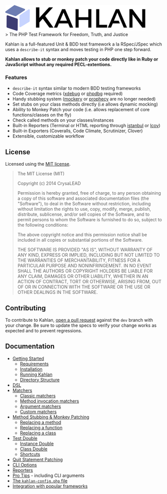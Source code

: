 <div class="logo">
  <img src="assets/logo.png" title="Kahlan"/>
</div>
> The PHP Test Framework for Freedom, Truth, and Justice

Kahlan is a full-featured Unit & BDD test framework a la RSpec/JSpec which uses a `describe-it` syntax and moves testing in PHP one step forward.

**Kahlan allows to stub or monkey patch your code directly like in Ruby or JavaScript without any required PECL-extentions.**


<a name="features"></a>
### Features
- `describe-it` syntax similar to modern BDD testing frameworks
- Code Coverage metrics ([xdebug](http://xdebug.org) or [phpdbg](http://phpdbg.com/docs) required)
- Handy stubbing system ([mockery](https://github.com/padraic/mockery) or [prophecy](https://github.com/phpspec/prophecy) are no longer needed)
- Set stubs on your class methods directly (i.e allows dynamic mocking)
- Ability to Monkey Patch your code (i.e. allows replacement of core functions/classes on the fly)
- Check called methods on your classes/instances
- Built-in Reporters (Terminal or HTML reporting through [istanbul](https://gotwarlost.github.io/istanbul/) or [lcov](http://ltp.sourceforge.net/coverage/lcov.php))
- Built-in Exporters (Coveralls, Code Climate, Scrutinizer, Clover)
- Extensible, customizable workflow


<a name="license"></a>
## License
Licensed using the [MIT license](http://opensource.org/licenses/MIT).

> The MIT License (MIT)
>
> Copyright (c) 2014 CrysaLEAD
>
> Permission is hereby granted, free of charge, to any person obtaining a copy of this software and associated documentation files (the "Software"), to deal in the Software without restriction, including without limitation the rights to use, copy, modify, merge, publish, distribute, sublicense, and/or sell copies of the Software, and to permit persons to whom the Software is furnished to do so, subject to the following conditions:
>
> The above copyright notice and this permission notice shall be included in all copies or substantial portions of the Software.
>
> THE SOFTWARE IS PROVIDED "AS IS", WITHOUT WARRANTY OF ANY KIND, EXPRESS OR IMPLIED, INCLUDING BUT NOT LIMITED TO THE WARRANTIES OF MERCHANTABILITY, FITNESS FOR A PARTICULAR PURPOSE AND NONINFRINGEMENT. IN NO EVENT SHALL THE AUTHORS OR COPYRIGHT HOLDERS BE LIABLE FOR ANY CLAIM, DAMAGES OR OTHER LIABILITY, WHETHER IN AN ACTION OF CONTRACT, TORT OR OTHERWISE, ARISING FROM, OUT OF OR IN CONNECTION WITH THE SOFTWARE OR THE USE OR OTHER DEALINGS IN THE SOFTWARE.


<a name="contributing"></a>
## Contributing
To contribute to Kahlan, [open a pull request](https://help.github.com/articles/creating-a-pull-request/) against the `dev` branch with your change. Be sure to update the specs to verify your change works as expected and to prevent regressions.


## Documentation
- [Getting Started](getting-started.md)
  - [Requirements](getting-started.md#requirements)
  - [Installation](getting-started.md#installation)
  - [Running Kahlan](getting-started.md#running-kahlan)
  - [Directory Structure](getting-started.md#directory-structure)
- [DSL](dsl.md)
- [Matchers](matchers.md)
  - [Classic matchers](matchers.md#classic)
  - [Method invocation matchers](matchers.md#method)
  - [Argument matchers](matchers.md#argument)
  - [Custom matchers](matchers.md#custom)
- [Method Stubbing & Monkey Patching](allow.md)
    - [Replacing a method](allow.md#method-stubbing)
    - [Replacing a function](allow.md#function-stubbing)
    - [Replacing a class](allow.md#monkey-patching)
- [Test Double](test-double.md)
    - [Instance Double](test-double.md#instance-double)
    - [Class Double](test-double.md#class-double)
    - [Shortcuts](test-double.md#shortcuts)
- [Quit Statement Patching](quit.md)
- [CLI Options](cli-options.md)
- [Reporters](reporters.md)
- [Pro Tips](pro-tips.md) - including CLI arguments
- [The `kahlan-config.php` file](config-file.md)
- [Integration with popular frameworks](integration.md)
